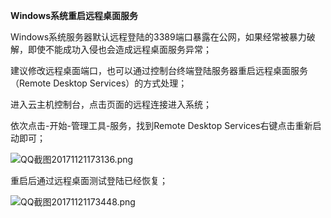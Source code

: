 **Windows系统重启远程桌面服务**

Windows系统服务器默认远程登陆的3389端口暴露在公网，如果经常被暴力破解，即使不能成功入侵也会造成远程桌面服务异常；

建议修改远程桌面端口，也可以通过控制台终端登陆服务器重启远程桌面服务（Remote Desktop Services）的方式处理；

进入云主机控制台，点击页面的远程连接进入系统；

依次点击-开始-管理工具-服务，找到Remote Desktop Services右键点击重新启动即可；

![QQ截图20171121173136.png](https://img1.jcloudcs.com/cms/6bcd558b-2d58-4c58-b93e-f818359e4eca20171121173616.png)

重启后通过远程桌面测试登陆已经恢复；

![QQ截图20171121173448.png](https://img1.jcloudcs.com/cms/53a246d6-bac3-46d9-bf5a-b876ac4e671720171121173639.png)